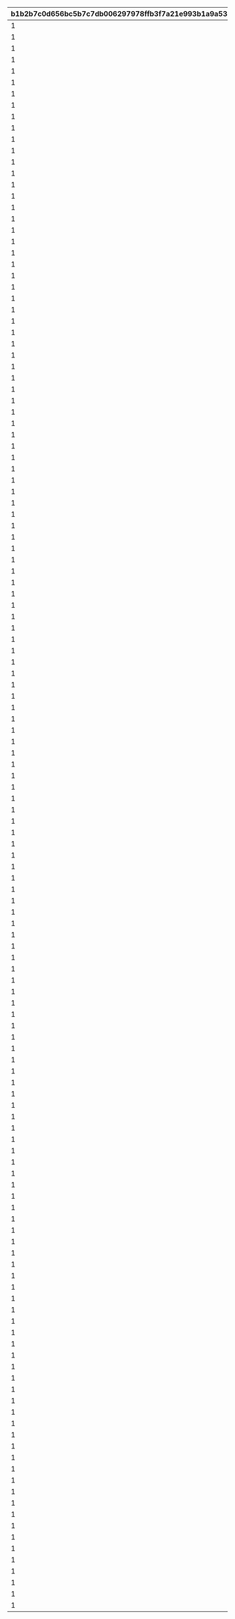 |b1b2b7c0d656bc5b7c7db006297978ffb3f7a21e993b1a9a53087b6918afc423|35c975eceb9321692296e3175be7ad0c79c7f58e40190789a03d82819031c548|c69b0043260c3c0d7a47e13bf3475b3f7beaf97f718f3d394975b4dacd095a7f|51373d54a593b58494a728b909cdcddb54d2e01ae211aa7c12385b10afa96f40|bdfda2c27120f6d9afb0f8eda6d58a3705bdfb43a4dff92ee618bdb62327477f|6dcd13ab651bc0f44e69b992f35ec95401b91fa18b13579917361b931522e85c|a2f60fafbc5fa9f461e2752b0e697e26b6c9fca1e8738d25d9bd855852d107c5|6a2cf263cb582f2970ad04a71ef7f90eaf9828a6fa4167b355e67c020aeef896|10c98c9203eaa71b7fd0bc1b544fce4c3d9c377b3a56a14271af00b3071e7e1b|9cabe94d8edffe88fa0102caf16f8e633295bb8ee967af8fc317abe3b15019e7|c248d64dd7d4247581c11ec092b0f1237746f9922232732379edea13f9550636|019db70e3b0d15938a81f6be63b84c112463740658a54a6e42e9bbd550976874|7ad24b44359ffb7a7a815df2232af1f0e4ca56038b548034050dd8ac7ca00285|b6150a5d1d3669869a2b8009364e424b0a7c94ee9127223c24d32d7e5ba9408f|fc379d987e8ea043a28d74b44e35be1d6902cbd3ded49bab650888f3e9e052e4|a80daea4996358f09428ababf21643fd7f08051781320f19c3c760227d67a2fc|5411bcef4ca9b6ca750a342d08c18a5437c7ea94efcc8fd8a4085d6276a8ed8b|8fd6cd42578178ce165f23ce07faf994208991583a33767a2a9e980bafe92bb8|0be86d70380216990a5c6b6c7102a7645b4fd0c786e0731cace8fbcc1df932ea|
| --- | --- | --- | --- | --- | --- | --- | --- | --- | --- | --- | --- | --- | --- | --- | --- | --- | --- | --- |
|1|1|90005|140000|4|4|94002|10|500|32001|140001|5|2|1|500000|12|2|90008|2|
|1|2|94002|140001|4|2|0|500000|200|32001|25001|10|12|1|0|0|8|91002|1|
|1|1|90005|140000|4|4|94002|5|500|32001|140001|15|2|2|750000|12|2|90008|2|
|1|2|94002|140001|4|2|0|750000|300|32001|25001|20|12|2|0|0|8|91002|1|
|1|1|90005|140000|4|4|94002|5|500|32001|140001|25|2|2|750000|12|2|90008|2|
|1|2|94002|140001|4|2|0|750000|500|32001|25001|30|12|3|0|0|8|91002|1|
|1|1|90005|140000|4|4|94002|5|750|32001|140001|35|2|3|1000000|12|2|90008|2|
|1|2|94002|140001|4|2|0|1000000|1000|32001|25001|40|12|4|0|0|2|90008|1|
|1|1|90005|140000|4|4|94002|5|1250|32001|140001|45|2|4|2000000|12|2|90008|2|
|1|2|94002|140001|4|2|0|2000000|1500|32001|25001|50|12|4|0|0|2|90008|1|
|1|1|90005|140000|4|4|94002|10|500|32002|140001|5|2|1|500000|12|2|90008|2|
|1|1|25001|21951|2|4|94002|1|200|32002|140001|10|2|1|500000|12|8|91002|2|
|1|1|90005|140000|4|4|94002|5|700|32002|140001|15|2|2|750000|12|2|90008|2|
|1|2|94002|140001|4|2|0|750000|300|32002|25001|20|12|2|0|0|8|91002|1|
|1|1|90005|140000|4|4|94002|5|700|32002|140001|25|2|2|750000|12|2|90008|2|
|1|2|94002|140001|4|2|0|750000|500|32002|25001|30|12|3|0|0|8|91002|1|
|1|1|90005|140000|4|4|94002|5|1000|32002|140001|35|2|3|1000000|12|2|90008|2|
|1|2|94002|140001|4|2|0|1000000|1000|32002|25001|40|12|4|0|0|2|90008|1|
|1|1|90005|140000|4|4|94002|5|1250|32002|140001|45|2|4|2000000|12|2|90008|2|
|1|2|94002|140001|4|2|0|2000000|1500|32002|25001|50|12|4|0|0|2|90008|1|
|1|1|90005|140000|4|4|94002|10|500|32003|140001|5|2|1|500000|12|2|90008|2|
|1|1|25001|21951|2|4|94002|1|200|32003|140001|10|2|1|500000|12|8|91002|2|
|1|1|90005|140000|4|4|94002|5|700|32003|140001|15|2|2|750000|12|2|90008|2|
|1|2|94002|140001|4|2|0|750000|300|32003|25001|20|12|2|0|0|8|91002|1|
|1|1|90005|140000|4|4|94002|5|700|32003|140001|25|2|2|750000|12|2|90008|2|
|1|2|94002|140001|4|2|0|750000|500|32003|25001|30|12|3|0|0|8|91002|1|
|1|1|90005|140000|4|4|94002|5|1000|32003|140001|35|2|3|1000000|12|2|90008|2|
|1|2|94002|140001|4|2|0|1000000|1000|32003|25001|40|12|4|0|0|2|90008|1|
|1|1|90005|140000|4|4|94002|5|1250|32003|140001|45|2|4|2000000|12|2|90008|2|
|1|2|94002|140001|4|2|0|2000000|1500|32003|25001|50|12|4|0|0|2|90008|1|
|1|1|90005|140000|4|4|94002|10|500|32004|140001|5|2|1|500000|12|2|90008|2|
|1|1|25001|21951|2|4|94002|1|200|32004|140001|10|2|1|500000|12|8|91002|2|
|1|1|90005|140000|4|4|94002|5|700|32004|140001|15|2|2|750000|12|2|90008|2|
|1|2|94002|140001|4|2|0|750000|300|32004|25001|20|12|2|0|0|8|91002|1|
|1|1|90005|140000|4|4|94002|5|700|32004|140001|25|2|2|750000|12|2|90008|2|
|1|2|94002|140001|4|2|0|750000|500|32004|25001|30|12|3|0|0|8|91002|1|
|1|1|90005|140000|4|4|94002|5|1000|32004|140001|35|2|3|1000000|12|2|90008|2|
|1|2|94002|140001|4|2|0|1000000|1000|32004|25001|40|12|4|0|0|2|90008|1|
|1|1|90005|140000|4|4|94002|5|1250|32004|140001|45|2|4|2000000|12|2|90008|2|
|1|2|94002|140001|4|2|0|2000000|1500|32004|25001|50|12|4|0|0|2|90008|1|
|1|1|90005|140000|4|4|94002|10|500|32005|140001|5|2|1|500000|12|2|90008|2|
|1|1|25001|21951|2|4|94002|1|200|32005|140001|10|2|1|500000|12|8|91002|2|
|1|1|90005|140000|4|4|94002|5|700|32005|140001|15|2|2|750000|12|2|90008|2|
|1|2|94002|140001|4|2|0|750000|300|32005|25001|20|12|2|0|0|8|91002|1|
|1|1|90005|140000|4|4|94002|5|700|32005|140001|25|2|2|750000|12|2|90008|2|
|1|2|94002|140001|4|2|0|750000|500|32005|25001|30|12|3|0|0|8|91002|1|
|1|1|90005|140000|4|4|94002|5|1000|32005|140001|35|2|3|1000000|12|2|90008|2|
|1|2|94002|140001|4|2|0|1000000|1000|32005|25001|40|12|4|0|0|2|90008|1|
|1|1|90005|140000|4|4|94002|5|1250|32005|140001|45|2|4|2000000|12|2|90008|2|
|1|2|94002|140001|4|2|0|2000000|1500|32005|25001|50|12|4|0|0|2|90008|1|
|1|1|90005|140000|4|4|94002|10|500|32006|140001|5|2|1|500000|12|2|90008|2|
|1|1|25001|21951|2|4|94002|1|200|32006|140001|10|2|1|500000|12|8|91002|2|
|1|1|90005|140000|4|4|94002|5|700|32006|140001|15|2|2|750000|12|2|90008|2|
|1|2|94002|140001|4|2|0|750000|300|32006|25001|20|12|2|0|0|8|91002|1|
|1|1|90005|140000|4|4|94002|5|700|32006|140001|25|2|2|750000|12|2|90008|2|
|1|2|94002|140001|4|2|0|750000|500|32006|25001|30|12|3|0|0|8|91002|1|
|1|1|90005|140000|4|4|94002|5|1000|32006|140001|35|2|3|1000000|12|2|90008|2|
|1|2|94002|140001|4|2|0|1000000|1000|32006|25001|40|12|4|0|0|2|90008|1|
|1|1|90005|140000|4|4|94002|5|1250|32006|140001|45|2|4|2000000|12|2|90008|2|
|1|2|94002|140001|4|2|0|2000000|1500|32006|25001|50|12|4|0|0|2|90008|1|
|1|15|94002|140001|4|2|0|500000|500|32007|90005|5|12|1|0|0|2|90008|10|
|1|1|25001|21951|2|4|94002|1|100|32007|140001|10|2|1|500000|12|8|91002|5|
|1|15|94002|140001|4|2|0|750000|1000|32007|90005|15|12|2|0|0|2|90008|5|
|1|5|94002|140001|4|2|0|750000|150|32007|25001|20|12|2|0|0|8|91002|1|
|1|15|94002|140001|4|2|0|750000|1500|32007|90005|25|12|2|0|0|2|90008|5|
|1|3000|25001|90008|2|4|94002|1|250|32007|140001|30|2|3|750000|12|8|91002|5|
|1|15|94002|140001|4|2|0|1000000|3500|32007|90005|35|12|3|0|0|2|90008|5|
|1|5|94002|140001|4|2|0|1000000|4000|32007|25001|40|12|4|0|0|2|90008|1|
|1|15|94002|140001|4|2|0|2000000|4500|32007|90005|45|12|4|0|0|2|90008|5|
|1|5|94002|140001|4|2|0|2000000|5000|32007|25001|50|12|4|0|0|2|90008|1|
|1|15|94002|140001|4|2|0|500000|500|32008|90005|5|12|1|0|0|2|90008|10|
|1|1|25001|21951|2|4|94002|1|100|32008|140001|10|2|1|500000|12|8|91002|5|
|1|15|94002|140001|4|2|0|750000|1000|32008|90005|15|12|2|0|0|2|90008|5|
|1|5|94002|140001|4|2|0|750000|150|32008|25001|20|12|2|0|0|8|91002|1|
|1|15|94002|140001|4|2|0|750000|1500|32008|90005|25|12|2|0|0|2|90008|5|
|1|3000|25001|90008|2|4|94002|1|250|32008|140001|30|2|3|750000|12|8|91002|5|
|1|15|94002|140001|4|2|0|1000000|3500|32008|90005|35|12|3|0|0|2|90008|5|
|1|5|94002|140001|4|2|0|1000000|4000|32008|25001|40|12|4|0|0|2|90008|1|
|1|15|94002|140001|4|2|0|2000000|4500|32008|90005|45|12|4|0|0|2|90008|5|
|1|5|94002|140001|4|2|0|2000000|5000|32008|25001|50|12|4|0|0|2|90008|1|
|1|15|94002|140001|4|2|0|500000|500|32009|90005|5|12|1|0|0|2|90008|10|
|1|1|25001|21951|2|4|94002|1|100|32009|140001|10|2|1|500000|12|8|91002|5|
|1|15|94002|140001|4|2|0|750000|1000|32009|90005|15|12|2|0|0|2|90008|5|
|1|5|94002|140001|4|2|0|750000|150|32009|25001|20|12|2|0|0|8|91002|1|
|1|15|94002|140001|4|2|0|750000|1500|32009|90005|25|12|2|0|0|2|90008|5|
|1|3000|25001|90008|2|4|94002|1|250|32009|140001|30|2|3|750000|12|8|91002|5|
|1|15|94002|140001|4|2|0|1000000|3500|32009|90005|35|12|3|0|0|2|90008|5|
|1|5|94002|140001|4|2|0|1000000|4000|32009|25001|40|12|4|0|0|2|90008|1|
|1|15|94002|140001|4|2|0|2000000|4500|32009|90005|45|12|4|0|0|2|90008|5|
|1|5|94002|140001|4|2|0|2000000|5000|32009|25001|50|12|4|0|0|2|90008|1|
|1|15|94002|140001|4|2|0|500000|500|32010|90005|5|12|1|0|0|2|90008|10|
|1|1|25001|21951|2|4|94002|1|100|32010|140001|10|2|1|500000|12|8|91002|5|
|1|15|94002|140001|4|2|0|750000|1000|32010|90005|15|12|2|0|0|2|90008|5|
|1|5|94002|140001|4|2|0|750000|150|32010|25001|20|12|2|0|0|8|91002|1|
|1|15|94002|140001|4|2|0|750000|1500|32010|90005|25|12|2|0|0|2|90008|5|
|1|3000|25001|90008|2|4|94002|1|250|32010|140001|30|2|3|750000|12|8|91002|5|
|1|3500|90005|90008|2|4|94002|5|1|32010|140001|35|2|3|1000000|12|18|4101401|15|
|1|5|94002|140001|4|2|0|1000000|4000|32010|25001|40|12|4|0|0|2|90008|1|
|1|4500|90005|90008|2|4|94002|5|1|32010|140001|45|2|4|2000000|12|18|4109401|15|
|1|5|94002|140001|4|2|0|2000000|5000|32010|25001|50|12|4|0|0|2|90008|1|
|1|15|94002|140001|4|2|0|500000|500|32011|90005|5|12|1|0|0|2|90008|10|
|1|1|25001|21951|2|4|94002|1|100|32011|140001|10|2|1|500000|12|8|91002|5|
|1|15|94002|140001|4|2|0|750000|1000|32011|90005|15|12|2|0|0|2|90008|5|
|1|5|94002|140001|4|2|0|750000|150|32011|25001|20|12|2|0|0|8|91002|1|
|1|15|94002|140001|4|2|0|750000|1500|32011|90005|25|12|2|0|0|2|90008|5|
|1|3000|25001|90008|2|4|94002|1|250|32011|140001|30|2|3|750000|12|8|91002|5|
|1|3500|90005|90008|2|4|94002|5|1|32011|140001|35|2|3|1000000|12|18|4301401|15|
|1|5|94002|140001|4|2|0|1000000|4000|32011|25001|40|12|4|0|0|2|90008|1|
|1|4500|90005|90008|2|4|94002|5|1|32011|140001|45|2|4|2000000|12|18|4303401|15|
|1|5|94002|140001|4|2|0|2000000|5000|32011|25001|50|12|4|0|0|2|90008|1|
|1|15|94002|140001|4|2|0|500000|500|32012|90005|5|12|1|0|0|2|90008|10|
|1|1|25001|21951|2|4|94002|1|100|32012|140001|10|2|1|500000|12|8|91002|5|
|1|15|94002|140001|4|2|0|750000|1000|32012|90005|15|12|2|0|0|2|90008|5|
|1|5|94002|140001|4|2|0|750000|150|32012|25001|20|12|2|0|0|8|91002|1|
|1|15|94002|140001|4|2|0|750000|1500|32012|90005|25|12|2|0|0|2|90008|5|
|1|3000|25001|90008|2|4|94002|1|250|32012|140001|30|2|3|750000|12|8|91002|5|
|1|3500|90005|90008|2|4|94002|5|1|32012|140001|35|2|3|1000000|12|18|4201401|15|
|1|5|94002|140001|4|2|0|1000000|4000|32012|25001|40|12|4|0|0|2|90008|1|
|1|4500|90005|90008|2|4|94002|5|1|32012|140001|45|2|4|2000000|12|18|4204401|15|
|1|5|94002|140001|4|2|0|2000000|5000|32012|25001|50|12|4|0|0|2|90008|1|
|1|15|94002|140001|4|2|0|500000|500|32013|90005|5|12|1|0|0|2|90008|10|
|1|1|25001|21951|2|4|94002|1|100|32013|140001|10|2|1|500000|12|8|91002|5|
|1|15|94002|140001|4|2|0|750000|1000|32013|90005|15|12|2|0|0|2|90008|5|
|1|5|94002|140001|4|2|0|750000|150|32013|25001|20|12|2|0|0|8|91002|1|
|1|15|94002|140001|4|2|0|750000|1500|32013|90005|25|12|2|0|0|2|90008|5|
|1|3000|25001|90008|2|4|94002|1|250|32013|140001|30|2|3|750000|12|8|91002|5|
|1|3500|90005|90008|2|4|94002|5|1|32013|140001|35|2|3|1000000|12|18|4110401|15|
|1|5|94002|140001|4|2|0|1000000|4000|32013|25001|40|12|4|0|0|2|90008|1|
|1|4500|90005|90008|2|4|94002|5|1|32013|140001|45|2|4|2000000|12|18|4102401|15|
|1|5|94002|140001|4|2|0|2000000|5000|32013|25001|50|12|4|0|0|2|90008|1|
|1|15|94002|140001|4|2|0|500000|500|32014|90005|5|12|1|0|0|2|90008|10|
|1|1|25001|21951|2|4|94002|1|100|32014|140001|10|2|1|500000|12|8|91002|5|
|1|15|94002|140001|4|2|0|750000|1000|32014|90005|15|12|2|0|0|2|90008|5|
|1|5|94002|140001|4|2|0|750000|150|32014|25001|20|12|2|0|0|8|91002|1|
|1|15|94002|140001|4|2|0|750000|1500|32014|90005|25|12|2|0|0|2|90008|5|
|1|3000|25001|90008|2|4|94002|1|250|32014|140001|30|2|3|750000|12|8|91002|5|
|1|3500|90005|90008|2|4|94002|5|1|32014|140001|35|2|3|1000000|12|18|4203401|15|
|1|5|94002|140001|4|2|0|1000000|4000|32014|25001|40|12|4|0|0|2|90008|1|
|1|4500|90005|90008|2|4|94002|5|1|32014|140001|45|2|4|2000000|12|18|4202401|15|
|1|5|94002|140001|4|2|0|2000000|5000|32014|25001|50|12|4|0|0|2|90008|1|